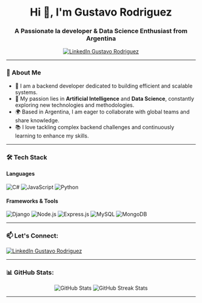 <h1 align="center">Hi 👋, I'm Gustavo Rodriguez</h1>
<h3 align="center">A Passionate Ia developer & Data Science Enthusiast from Argentina</h3>

<p align="center">
  <a href="https://linkedin.com/in/gustavo-rodriguez" target="_blank">
    <img src="https://img.shields.io/badge/LinkedIn-Gustavo%20Rodriguez-blue?style=for-the-badge&logo=linkedin" alt="LinkedIn Gustavo Rodriguez" />
  </a>
</p>

---

### 💬 About Me

- 🚀 I am a backend developer dedicated to building efficient and scalable systems.
- 🤖 My passion lies in **Artificial Intelligence** and **Data Science**, constantly exploring new technologies and methodologies.
- 🌍 Based in Argentina, I am eager to collaborate with global teams and share knowledge.
- 📚 I love tackling complex backend challenges and continuously learning to enhance my skills.

---

### 🛠️ Tech Stack

#### Languages
<p>
  <img src="https://img.shields.io/badge/C%23-239120?style=for-the-badge&logo=c-sharp&logoColor=white" alt="C#" />
  <img src="https://img.shields.io/badge/JavaScript-F7DF1E?style=for-the-badge&logo=javascript&logoColor=black" alt="JavaScript" />
  <img src="https://img.shields.io/badge/Python-3776AB?style=for-the-badge&logo=python&logoColor=white" alt="Python" />
</p>

#### Frameworks & Tools
<p>
  <img src="https://img.shields.io/badge/Django-092E20?style=for-the-badge&logo=django&logoColor=white" alt="Django" />
  <img src="https://img.shields.io/badge/Node.js-339933?style=for-the-badge&logo=nodedotjs&logoColor=white" alt="Node.js" />
  <img src="https://img.shields.io/badge/Express.js-404D59?style=for-the-badge" alt="Express.js" />
  <img src="https://img.shields.io/badge/MySQL-4479A1?style=for-the-badge&logo=mysql&logoColor=white" alt="MySQL" />
  <img src="https://img.shields.io/badge/MongoDB-47A248?style=for-the-badge&logo=mongodb&logoColor=white" alt="MongoDB" />
</p>

---

### 📫 Let's Connect:

<p>
  <a href="https://linkedin.com/in/gustavo-rodriguez" target="_blank">
    <img align="center" src="https://img.shields.io/badge/LinkedIn-Gustavo%20Rodriguez-blue?style=for-the-badge&logo=linkedin" alt="LinkedIn Gustavo Rodriguez" />
  </a>
</p>

---

### 📊 GitHub Stats:

<p align="center">
  <img src="https://github-readme-stats.vercel.app/api?username=gustavodev&show_icons=true&theme=radical" alt="GitHub Stats" />
  <img src="https://github-readme-streak-stats.herokuapp.com/?user=gustavodev&theme=radical" alt="GitHub Streak Stats" />
</p>

---


